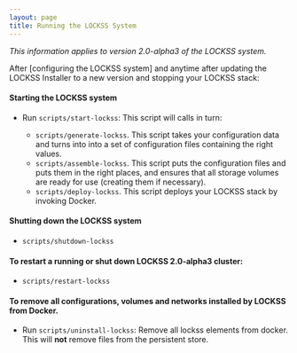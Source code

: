 ```yaml
---
layout: page
title: Running the LOCKSS System
---
```


*This information applies to version 2.0-alpha3 of the LOCKSS system.*

After [configuring the LOCKSS system] and anytime after updating the LOCKSS Installer to a new version and stopping your LOCKSS stack:

#### Starting the LOCKSS system
* Run `scripts/start-lockss`: This script will calls in turn:

    *  `scripts/generate-lockss`. This script takes your configuration data and turns into into a set of configuration files containing the right values.
    *  `scripts/assemble-lockss`. This script puts the configuration files and puts them in the right places, and ensures that all storage volumes are ready for use (creating them if necessary).
    *  `scripts/deploy-lockss`. This script deploys your LOCKSS stack by invoking Docker.


#### Shutting down the LOCKSS system

*  `scripts/shutdown-lockss`

#### To restart a running or shut down LOCKSS 2.0-alpha3 cluster:
*  `scripts/restart-lockss`

#### To remove all configurations, volumes and networks installed by LOCKSS from Docker.
* Run `scripts/uninstall-lockss`: Remove all lockss elements from docker. This will **not** remove files from the persistent store.
